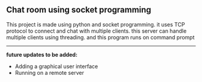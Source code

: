 <h2>Chat room using socket programming</h2>

<p>This project is made using python and socket programming. it uses TCP protocol to connect and chat with multiple clients. this server can handle multiple clients using threading. and this program runs on command prompt</p>

<hr>

<b>future updates to be added:</b>
<ul>
<li>Adding a graphical user interface</li>
<li>Running on a remote server</li>
</ul>

